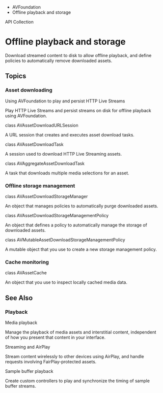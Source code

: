 

- AVFoundation
-  Offline playback and storage 

API Collection

# Offline playback and storage

Download streamed content to disk to allow offline playback, and define policies to automatically remove downloaded assets.

## Topics

### Asset downloading

Using AVFoundation to play and persist HTTP Live Streams

Play HTTP Live Streams and persist streams on disk for offline playback using AVFoundation.

class AVAssetDownloadURLSession

A URL session that creates and executes asset download tasks.

class AVAssetDownloadTask

A session used to download HTTP Live Streaming assets.

class AVAggregateAssetDownloadTask

A task that downloads multiple media selections for an asset.

### Offline storage management

class AVAssetDownloadStorageManager

An object that manages policies to automatically purge downloaded assets.

class AVAssetDownloadStorageManagementPolicy

An object that defines a policy to automatically manage the storage of downloaded assets.

class AVMutableAssetDownloadStorageManagementPolicy

A mutable object that you use to create a new storage management policy.

### Cache monitoring

class AVAssetCache

An object that you use to inspect locally cached media data.

## See Also

### Playback

Media playback

Manage the playback of media assets and interstitial content, independent of how you present that content in your interface.

Streaming and AirPlay

Stream content wirelessly to other devices using AirPlay, and handle requests involving FairPlay-protected assets.

Sample buffer playback

Create custom controllers to play and synchronize the timing of sample buffer streams.


